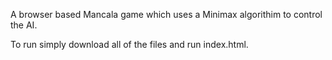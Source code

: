 A browser based Mancala game which uses a Minimax algorithim to control the AI.

To run simply download all of the files and run index.html.
